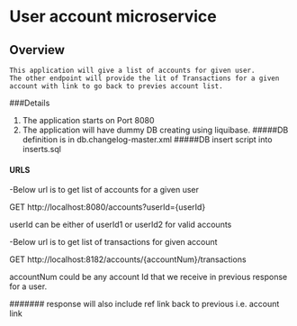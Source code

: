 # User account microservice

## Overview

    This application will give a list of accounts for given user. 
    The other endpoint will provide the lit of Transactions for a given account with link to go back to previes account list.
    
###Details

1. The application starts on Port 8080  
2. The application will have dummy DB creating using liquibase.
#####DB definition is in db.changelog-master.xml
#####DB insert script into inserts.sql

#### URLS 

-Below url is to get list of accounts for a given user

GET http://localhost:8080/accounts?userId={userId}

userId can be either of userId1 or userId2 for valid accounts



-Below url is to get list of transactions for given account

GET http://localhost:8182/accounts/{accountNum}/transactions

accountNum could be any account Id that we receive in previous response for a user.

####### response will also include ref link back to previous i.e. account link



   
    